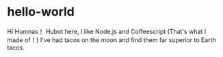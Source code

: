 # hello-world
Hi Humnas！
Hubot here, I like Node,js and Coffeescript (That's what I made of！)
I've had tacos on the moon and find them far superior to Earth tacos.
